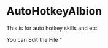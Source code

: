 # AutoHotkeyAlbion
This is for auto hotkey skills and etc.

You can Edit the File "<Script>".py if you need modifications
you need to run this as root
Tested on linux only
  
# Usage
